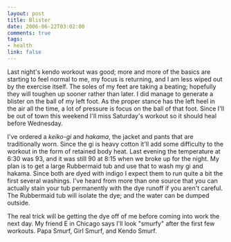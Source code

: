 ```yaml
--- 
layout: post
title: Blister
date: 2006-06-22T03:02:00
comments: true
tags:
- health
link: false
---
```

Last night's kendo workout was good; more and more of the basics are starting to feel normal to me, my focus is returning, and I am less wiped out by the exercise itself. The soles of my feet are taking a beating; hopefully they will toughen up sooner rather than later. I did manage to generate a blister on the ball of my left foot. As the proper stance has the left heel in the air all the time, a lot of pressure is focus on the ball of that foot. Since I'll be out of town this weekend I'll miss Saturday's workout so it should heal before Wednesday.

I've ordered a <em>keiko-gi</em> and <em>hakama</em>, the jacket and pants that are traditionally worn. Since the gi is heavy cotton it'll add some difficulty to the workout in the form of retained body heat. Last evening the temperature at 6:30 was 93, and it was still 90 at 8:15 when we broke up for the night. My plan is to get a large Rubbermaid tub and use that to wash my gi and hakama. Since both are dyed with indigo I expect them to run quite a bit the first several washings. I've heard from more than one source that you can actually stain your tub permanently with the dye runoff if you aren't careful. The Rubbermaid tub will isolate the dye; and the water can be dumped outside.

The real trick will be getting the dye off of me before coming into work the next day. My friend E in Chicago says I'll look "smurfy" after the first few workouts. Papa Smurf, Girl Smurf, and Kendo Smurf.

